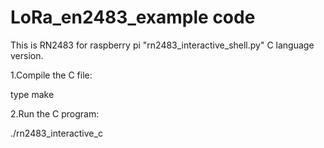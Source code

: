# LoRa_en2483_example code

This is RN2483 for raspberry pi "rn2483_interactive_shell.py" C language version.

1.Compile the C file:

  type make

2.Run the C program:

  ./rn2483_interactive_c

